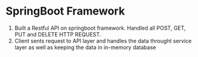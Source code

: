 # SpringBoot Framework
1) Built a Restful API on springboot framework. Handled all POST, GET, PUT and DELETE HTTP REQUEST.
2) Client sents request to API layer and handles the data throught service layer as well as keeping the data in in-memory database
